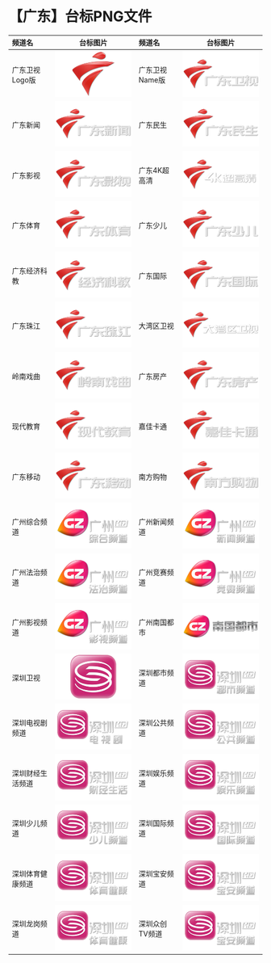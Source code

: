 # 【广东】台标PNG文件
|频道名|台标图片|频道名|台标图片|
|:---|:---:|:---|:---:|
|广东卫视Logo版|<img src="https://raw.githubusercontent.com/liuyilong80880/tvlog/main/img/Guangdong.png">|广东卫视Name版|<img src="https://raw.githubusercontent.com/liuyilong80880/tvlog/main/img/Guangdong0.png">|
|广东新闻|<img src="https://raw.githubusercontent.com/liuyilong80880/tvlog/main/img/Guangdong1.png">|广东民生|<img src="https://raw.githubusercontent.com/liuyilong80880/tvlog/main/img/Guangdong2.png">|
|广东影视|<img src="https://raw.githubusercontent.com/liuyilong80880/tvlog/main/img/Guangdong3.png">|广东4K超高清|<img src="https://raw.githubusercontent.com/liuyilong80880/tvlog/main/img/Guangdong4.png">|
|广东体育|<img src="https://raw.githubusercontent.com/liuyilong80880/tvlog/main/img/Guangdong5.png">|广东少儿|<img src="https://raw.githubusercontent.com/liuyilong80880/tvlog/main/img/Guangdong6.png">|
|广东经济科教|<img src="https://raw.githubusercontent.com/liuyilong80880/tvlog/main/img/Guangdong7.png">|广东国际|<img src="https://raw.githubusercontent.com/liuyilong80880/tvlog/main/img/Guangdong8.png">|
|广东珠江|<img src="https://raw.githubusercontent.com/liuyilong80880/tvlog/main/img/Guangdong9.png">|大湾区卫视|<img src="https://raw.githubusercontent.com/liuyilong80880/tvlog/main/img/Guangdong10.png">|
|岭南戏曲|<img src="https://raw.githubusercontent.com/liuyilong80880/tvlog/main/img/Guangdong11.png">|广东房产|<img src="https://raw.githubusercontent.com/liuyilong80880/tvlog/main/img/Guangdong12.png">|
|现代教育|<img src="https://raw.githubusercontent.com/liuyilong80880/tvlog/main/img/Guangdong13.png">|嘉佳卡通|<img src="https://raw.githubusercontent.com/liuyilong80880/tvlog/main/img/Guangdong14.png">|
|广东移动|<img src="https://raw.githubusercontent.com/liuyilong80880/tvlog/main/img/Guangdong15.png">|南方购物|<img src="https://raw.githubusercontent.com/liuyilong80880/tvlog/main/img/Guangdong16.png">|
|广州综合频道|<img src="https://raw.githubusercontent.com/liuyilong80880/tvlog/main/img/Guangzhou1.png">|广州新闻频道|<img src="https://raw.githubusercontent.com/liuyilong80880/tvlog/main/img/Guangzhou2.png">|
|广州法治频道|<img src="https://raw.githubusercontent.com/liuyilong80880/tvlog/main/img/Guangzhou3.png">|广州竞赛频道|<img src="https://raw.githubusercontent.com/liuyilong80880/tvlog/main/img/Guangzhou4.png">|
|广州影视频道|<img src="https://raw.githubusercontent.com/liuyilong80880/tvlog/main/img/Guangzhou5.png">|广州南国都市|<img src="https://raw.githubusercontent.com/liuyilong80880/tvlog/main/img/Guangzhou6.png">|
|深圳卫视|<img src="https://raw.githubusercontent.com/liuyilong80880/tvlog/main/img/Shenzhen.png">|深圳都市频道|<img src="https://raw.githubusercontent.com/liuyilong80880/tvlog/main/img/Shenzhen1.png">|
|深圳电视剧频道|<img src="https://raw.githubusercontent.com/liuyilong80880/tvlog/main/img/Shenzhen2.png">|深圳公共频道|<img src="https://raw.githubusercontent.com/liuyilong80880/tvlog/main/img/Shenzhen3.png">|
|深圳财经生活频道|<img src="https://raw.githubusercontent.com/liuyilong80880/tvlog/main/img/Shenzhen4.png">|深圳娱乐频道|<img src="https://raw.githubusercontent.com/liuyilong80880/tvlog/main/img/Shenzhen5.png">|
|深圳少儿频道|<img src="https://raw.githubusercontent.com/liuyilong80880/tvlog/main/img/Shenzhen6.png">|深圳国际频道|<img src="https://raw.githubusercontent.com/liuyilong80880/tvlog/main/img/Shenzhen7.png">|
|深圳体育健康频道|<img src="https://raw.githubusercontent.com/liuyilong80880/tvlog/main/img/Shenzhen8.png">|深圳宝安频道|<img src="https://raw.githubusercontent.com/liuyilong80880/tvlog/main/img/Shenzhen9.png">|
|深圳龙岗频道|<img src="https://raw.githubusercontent.com/liuyilong80880/tvlog/main/img/Shenzhen8.png">|深圳众创TV频道|<img src="https://raw.githubusercontent.com/liuyilong80880/tvlog/main/img/Shenzhen9.png">|
